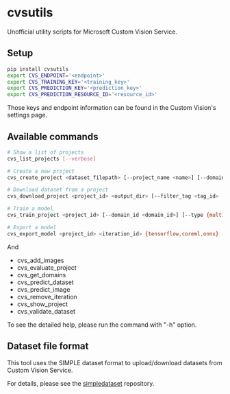 # cvsutils
Unofficial utility scripts for Microsoft Custom Vision Service.

## Setup
```sh
pip install cvsutils
export CVS_ENDPOINT='<endpoint>'
export CVS_TRAINING_KEY='<training_key>'
export CVS_PREDICTION_KEY='<prediction_key>'
export CVS_PREDICTION_RESOURCE_ID='<resource_id>'
```

Those keys and endpoint information can be found in the Custom Vision's settings page.

## Available commands

```sh
# Show a list of projects
cvs_list_projects [--verbose]

# Create a new project
cvs_create_project <dataset_filepath> [--project_name <name>] [--domain_id <domain_id>]

# Download dataset from a project
cvs_download_project <project_id> <output_dir> [--filter_tag <tag_id> [<tag_id> ...]]

# Train a model
cvs_train_project <project_id> [--domain_id <domain_id>] [--type {multiclass,multilabel}] [--force]

# Export a model
cvs_export_model <project_id> <iteration_id> {tensorflow,coreml,onnx} [--output_filepath <filepath>]
```

And
* cvs_add_images
* cvs_evaluate_project
* cvs_get_domains
* cvs_predict_dataset
* cvs_predict_image
* cvs_remove_iteration
* cvs_show_project
* cvs_validate_dataset

To see the detailed help, please run the command with "-h" option.

## Dataset file format
This tool uses the SIMPLE dataset format to upload/download datasets from Custom Vision Service.

For details, please see the [simpledataset](https://github.com/shonohs/simpledataset) repository.
